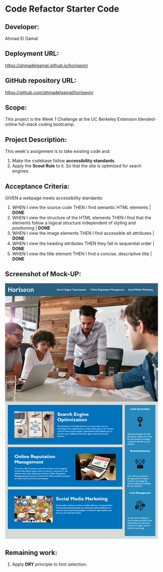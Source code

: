 # Code Refactor Starter Code

## Developer:
Ahmad El Gamal

## Deployment URL:
https://ahmadelgamal.github.io/horiseon/

## GitHub repository URL:
https://github.com/ahmadelgamal/horiseon/

## Scope:
This project is the Week 1 Challenge at the UC Berkeley Extension blended-online full-stack coding bootcamp.

## Project Description:
This week's assignment is to take existing code and:
1. Make the codebase follow **accessibility standards**.
2. Apply the **Scout Rule** to it.
So that the site is optimized for seach engines.

## Acceptance Criteria:
GIVEN a webpage meets accessibility standards:
1. WHEN I view the source code
   THEN I find semantic HTML elements | **DONE**
2. WHEN I view the structure of the HTML elements
   THEN I find that the elements follow a logical structure independent of styling and positioning | **DONE**
3. WHEN I view the image elements
   THEN I find accessible alt attributes | **DONE**
4. WHEN I view the heading attributes
   THEN they fall in sequential order | **DONE**
5. WHEN I view the title element
   THEN I find a concise, descriptive title | **DONE**

## Screenshot of Mock-UP:
![Screenshot of Mock-Up](./assets/images/01-html-css-git-homework-demo.png)

## Remaining work:
1. Apply **DRY** principle to font selection.